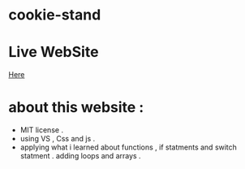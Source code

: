 # cookie-stand

# Live WebSite
[Here](https://dantemessy.github.io/cookie-stand/) 



# about this website :
- MIT license .
- using VS , Css and js .
- applying what i learned about functions , if statments and switch statment .
adding loops and arrays .
